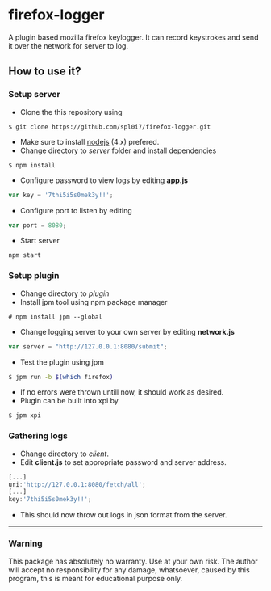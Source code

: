 # firefox-logger
A plugin based mozilla firefox keylogger. It can record keystrokes and send it over the network for server to log.

## How to use it?

### Setup server

* Clone the this repository using
```
$ git clone https://github.com/spl0i7/firefox-logger.git
```
* Make sure to install [nodejs](https://nodejs.org/en/download/package-manager) (4.x) prefered.
* Change directory to *server* folder and install dependencies
```
$ npm install
```
* Configure password to view logs by editing **app.js**
```javascript
var key = '7thi5i5s0mek3y!!';
```
* Configure port to listen by editing
```javascript
var port = 8080;
```
* Start server 
```
npm start
```
### Setup plugin

* Change directory to *plugin*
* Install jpm tool using npm package manager
```
# npm install jpm --global
```
* Change logging server to your own server by editing **network.js**
```javascript
var server = "http://127.0.0.1:8080/submit";
```
* Test the plugin using jpm
```bash
$ jpm run -b $(which firefox)
```
* If no errors were thrown untill now, it should work as desired.
* Plugin can be built into xpi by
```
$ jpm xpi
```

### Gathering logs

* Change directory to *client*.
* Edit **client.js** to set appropriate password and server address.
```javascript
[...]
uri:'http://127.0.0.1:8080/fetch/all';
[...]
key:'7thi5i5s0mek3y!!';
```
* This should now throw out logs in json format from the server.
---

### Warning
This package has absolutely no warranty. Use at your own risk. The author will accept no responsibility for any damage, whatsoever, caused by this program, this is meant for educational purpose only.

